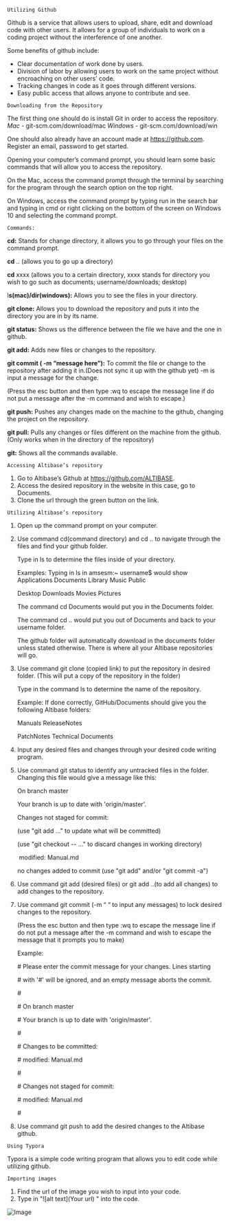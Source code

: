 ```
Utilizing Github
```


Github is a service that allows users to upload, share, edit and download code with other users. It allows for a group of individuals to work on a coding project without the interference of one another. 

Some benefits of github include:

- Clear documentation of work done by users.
- Division of labor by allowing users to work on the same project without encroaching on other users’ code.
- Tracking changes in code as it goes through different versions.
- Easy public access that allows anyone to contribute and see.

```
Downloading from the Repository 
```

The first thing one should do is install Git in order to access the repository.
	*Mac* - git-scm.com/download/mac
	*Windows* - git-scm.com/download/win

One should also already have an account made at https://github.com. Register an email, password to get started.

Opening your computer’s command prompt, you should learn some basic commands that will allow you to access the repository.

On the Mac, access the command prompt through the terminal by searching for the program through the search option on the top right.

On Windows, access the command prompt by typing run in the search bar and typing in cmd or right clicking on the bottom of the screen on Windows 10 and selecting the command prompt.

```
Commands:
```

**cd:** Stands for change directory, it allows you to go through your files on the command prompt.

**cd** .. (allows you to go up a directory)

**cd** xxxx (allows you to a certain directory, xxxx stands for directory you wish to go such as documents; username/downloads; desktop)

l**s(mac)/dir(windows):** Allows you to see the files in your directory.

**git clone:** Allows you to download the repository and puts it into the directory you are in by its name.

**git status:** Shows us the difference between the file we have and the one in github.

**git add:** Adds new files or changes to the repository.

**git commit ( -m “message here”):** To commit the file or change to the repository after adding it in.(Does not sync it up with the github yet) -m is input a message for the change.

(Press the esc button and then type :wq to escape the message line if do not put a message after the -m command and wish to escape.)

**git push:** Pushes any changes made on the machine to the github, changing the project on the repository. 

**git pull:** Pulls any changes or files different on the machine from the github.(Only works when in the directory of the repository)

**git:** Shows all the commands available.

	Accessing Altibase’s repository
1. Go to Altibase’s Github at https://github.com/ALTIBASE.
2. Access the desired repository in the website in this case, go to Documents.
3. Clone the url through the green button on the link.

```
Utilizing Altibase’s repository
```

1. Open up the command prompt on your computer.

2. Use command cd(command directory) and cd .. to navigate through the files and find your github folder. 

   Type in ls to determine the files inside of your directory. 

   Examples: Typing in ls in amsesm:~ username$ would show 
   Applications	Documents	Library		Music		Public

   Desktop		Downloads	Movies		Pictures

   The command cd Documents would put you in the Documents folder.

   The command cd .. would put you out of Documents and back to your username folder.

   The github folder will automatically download in the documents folder unless stated otherwise. There is where all your Altibase repositories will go.

3. Use command git clone (copied link) to put the repository in desired folder.
   (This will put a copy of the repository in the folder)

   Type in the command ls to determine the name of the repository.

   Example: If done correctly, GitHub/Documents should give you the following Altibase folders:

   Manuals			ReleaseNotes

   PatchNotes		Technical Documents

4. Input any desired files and changes through your desired code writing program.

5. Use command git status to identify any untracked files in the folder. 
   Changing this file would give a message like this:


   On branch master

   Your branch is up to date with 'origin/master'.

   

   Changes not staged for commit:

     (use "git add <file>..." to update what will be committed)

     (use "git checkout -- <file>..." to discard changes in working directory)

   

   ​	modified:   Manual.md

   

   no changes added to commit (use "git add" and/or "git commit -a")

   

6. Use command git add (desired files) or git add ..(to add all changes) to add changes to the repository.

7. Use command git commit (-m “ “ to input any messages) to lock desired changes to the repository.

   (Press the esc button and then type :wq to escape the message line if do not put a message after the -m command and wish to escape the message that it prompts you to make)

   Example:

   \# Please enter the commit message for your changes. Lines starting

   \# with '#' will be ignored, and an empty message aborts the commit.

   \#

   \# On branch master

   \# Your branch is up to date with 'origin/master'.

   \#

   \# Changes to be committed:

   \#       modified:   Manual.md

   \#

   \# Changes not staged for commit:

   \#       modified:   Manual.md

   \#

8. Use command git push to add the desired changes to the Altibase github.

```
Using Typora
```

Typora is a simple code writing program that allows you to edit code while utilizing github.

```
Importing images
```

1. Find the url of the image you wish to input into your code.
2. Type in  "![alt text](Your url) " into the code.

![Image](https://images.pexels.com/photos/67636/rose-blue-flower-rose-blooms-67636.jpeg?auto=compress&cs=tinysrgb&dpr=1&w=500)